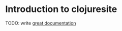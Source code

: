 # Introduction to clojuresite

TODO: write [great documentation](http://jacobian.org/writing/what-to-write/)
